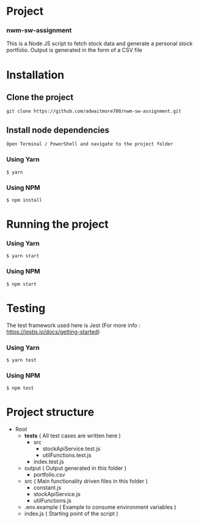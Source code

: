 # Project
### nwm-sw-assignment

This is a Node JS script to fetch stock data and generate a personal stock portfolio.
Output is generated in the form of a CSV file

# Installation

## Clone the project

    git clone https://github.com/adwaitmore700/nwm-sw-assignment.git

## Install node dependencies

    Open Terminal / PowerShell and navigate to the project folder

### Using Yarn

    $ yarn

### Using NPM

    $ npm install
    
# Running the project

### Using Yarn

    $ yarn start

### Using NPM

    $ npm start

# Testing

The test framework used here is Jest (For more info : https://jestjs.io/docs/getting-started)

### Using Yarn

    $ yarn test

### Using NPM

    $ npm test
    
# Project structure
 
- Root
  - __tests__                                                   ( All test cases are written here )
    - src
      - stockApiService.test.js
      - utilFunctions.test.js
    - index.test.js
  - output                                                      ( Output generated in this folder )
    - portfolio.csv
  - src                                                         ( Main functionality driven files in this folder )
    - constant.js
    - stockApiService.js
    - utilFunctions.js
  - .env.example                                                ( Example to consume environment variables )
  - index.js                                                    ( Starting point of the script )
